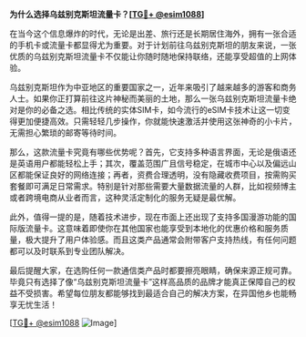 **为什么选择乌兹别克斯坦流量卡？[[TG💪+ @esim1088](https://t.me/s/esim1088)]**

在当今这个信息爆炸的时代，无论是出差、旅行还是长期居住海外，拥有一张合适的手机卡或流量卡都显得尤为重要。对于计划前往乌兹别克斯坦的朋友来说，一张优质的乌兹别克斯坦流量卡不仅能让你随时随地保持联络，还能享受超值的上网体验。

乌兹别克斯坦作为中亚地区的重要国家之一，近年来吸引了越来越多的游客和商务人士。如果你正打算前往这片神秘而美丽的土地，那么一张乌兹别克斯坦流量卡绝对是你的必备之选。相比传统的实体SIM卡，如今流行的eSIM卡技术让这一切变得更加便捷高效。只需轻轻几步操作，你就能快速激活并使用这张神奇的小卡片，无需担心繁琐的邮寄等待时间。

那么，这款流量卡究竟有哪些优势呢？首先，它支持多种语言界面，无论是俄语还是英语用户都能轻松上手；其次，覆盖范围广且信号稳定，在城市中心以及偏远山区都能保证良好的网络连接；再者，资费合理透明，没有隐藏收费项目，按需购买套餐即可满足日常需求。特别是针对那些需要大量数据流量的人群，比如视频博主或者跨境电商从业者而言，这种灵活定制化的服务无疑是最优解。

此外，值得一提的是，随着技术进步，现在市面上还出现了支持多国漫游功能的国际版流量卡。这意味着即使你在其他国家也能享受到本地化的优惠价格和服务质量，极大提升了用户体验感。而且这类产品通常会附带客户支持热线，有任何问题都可以及时联系到专业团队解决。

最后提醒大家，在选购任何一款通信类产品时都要擦亮眼睛，确保来源正规可靠。毕竟只有选择了像“乌兹别克斯坦流量卡”这样高品质的品牌才能真正保障自己的权益不受损害。希望每位朋友都能够找到最适合自己的解决方案，在异国他乡也能畅享无忧生活！

[[TG💪+ @esim1088](https://t.me/s/esim1088) ![Image](https://i.postimg.cc/4NQfJmqS/Snipaste-2025-05-13-00-14-12.png)]